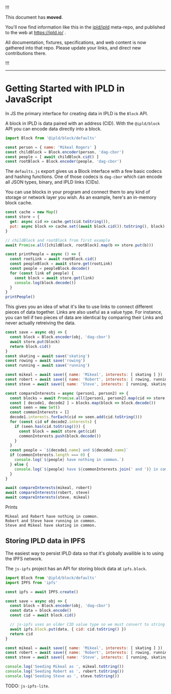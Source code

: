 
!!!

This document has **moved**.

You'll now find information like this in the [ipld/ipld](https://github.com/ipld/ipld/) meta-repo,
and published to the web at https://ipld.io/ .

All documentation, fixtures, specifications, and web content is now gathered into that repo.
Please update your links, and direct new contributions there.

!!!

----

# Getting Started with IPLD in JavaScript

In JS the primary interface for creating data in IPLD is
the `Block` API.

A block in IPLD is data paired with an address (CID). With the
`@ipld/block` API you can encode data directly into a block.

```js
import Block from '@ipld/block/defaults'

const person = { name: 'Mikeal Rogers' }
const childBlock = Block.encoder(person, 'dag-cbor')
const people = [ await childBlock.cid() ]
const rootBlock = Block.encoder(people, 'dag-cbor')
```

The `defaults.js` export gives us a Block interface with a few
basic codecs and hashing functions. One of those codecs is
`dag-cbor` which can encode all JSON types, binary, and IPLD
links (CIDs).

You can use blocks in your program and connect them to any
kind of storage or network layer you wish. As an example,
here's an in-memory block cache.

```js
const cache = new Map()
const store = {
  get: async cid => cache.get(cid.toString()),
  put: async block => cache.set((await block.cid()).toString(), block)
}

// childBlock and rootBlock from first example
await Promise.all([childBlock, rootBlock].map(b => store.put(b)))

const printPeople = async () => {
  const rootLink = await rootBlock.cid()
  const peopleBlock = await store.get(rootLink)
  const people = peopleBlock.decode()
  for (const link of people) {
    const block = await store.get(link)
    console.log(block.decode())
  }
}
printPeople()
```

This gives you an idea of what it's like to use links to connect
different pieces of data together. Links are also useful as a value
type. For instance, you can tell if two pieces of data are identical
by comparing their Links and never actually retreiving the data.

```js
const save = async obj => {
  const block = Block.encoder(obj, 'dag-cbor')
  await store.put(block)
  return block.cid()
}
const skating = await save('skating')
const rowing = await save('rowing')
const running = await save('running')

const mikeal = await save({ name: 'Mikeal', interests: [ skating ] })
const robert = await save({ name: 'Robert', interests: [ rowing, running ]})
const steve = await save({ name: 'Steve', interests: [ running, skating ] })

const compareInterests = async (person1, person2) => {
  const blocks = await Promise.all([person1, person2].map(cid => store.get(cid)))
  const [ decode1, decode2 ] = blocks.map(block => block.decode())
  const seen = new Set()
  const commonInterests = []
  decode1.interests.forEach(cid => seen.add(cid.toString()))
  for (const cid of decode2.interests) {
    if (seen.has(cid.toString())) {
      const block = await store.get(cid)
      commonInterests.push(block.decode())
    }
  }
  const people = `${decode1.name} and ${decode2.name}`
  if (commonInterests.length === 0) {
    console.log(`${people} have nothing in common.`)
  } else {
    console.log(`${people} have ${commonInterests.join(' and ')} in common`)
  }
}

await compareInterests(mikeal, robert)
await compareInterests(robert, steve)
await compareInterests(steve, mikeal)
```

Prints

```
Mikeal and Robert have nothing in common.
Robert and Steve have running in common.
Steve and Mikeal have skating in common.
```

## Storing IPLD data in IPFS

The easiest way to persist IPLD data so that it's globally availible
is to using the IPFS network.

The `js-ipfs` project has an API for storing block data at `ipfs.block`.

```js
import Block from '@ipld/block/defaults'
import IPFS from 'ipfs'

const ipfs = await IPFS.create()

const save = async obj => {
  const block = Block.encoder(obj, 'dag-cbor')
  const data = block.encode()
  const cid = await block.cid()

  // js-ipfs uses an older CID value type so we must convert to string
  await ipfs.block.put(data, { cid: cid.toString() })
  return cid
}

const mikeal = await save({ name: 'Mikeal', interests: [ skating ] })
const robert = await save({ name: 'Robert', interests: [ rowing, running ]})
const steve = await save({ name: 'Steve', interests: [ running, skating ] })

console.log('Seeding Mikeal as ', mikeal.toString())
console.log('Seeding Robert as ', robert.toString())
console.log('Seeding Steve as ', steve.toString())
```

TODO: `js-ipfs-lite`.
